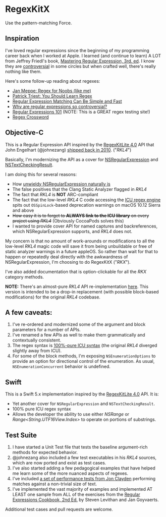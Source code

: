 # RegexKitX

Use the pattern-matching Force.

## Inspiration

I've loved regular expressions since the beginning of my programming career back when I worked at Apple. I learned (and continue to learn) A LOT from Jeffrey Friedl's book, [Mastering Regular Expression, 3rd. ed](http://shop.oreilly.com/product/9780596528126.do). I know they are [controversial](https://blog.codinghorror.com/regex-use-vs-regex-abuse/) in some circles but when crafted well, there's really nothing like them.

Here's some follow-up reading about regexes:

- [Jan Meppe: Regex for Noobs (like me)](https://www.janmeppe.com/blog/regex-for-noobs/)
- [Patrick Triest: You Should Learn Regex](https://blog.patricktriest.com/you-should-learn-regex/)
- [Regular Expression Matching Can Be Simple and Fast](https://swtch.com/~rsc/regexp/regexp1.html)
- [Why are regular expressions so controversial?](https://stackoverflow.com/q/764247)
- [Regular Expressions 101](https://regex101.com) (NOTE: This is a GREAT regex testing site!)
- [Regex Crossword](https://regexcrossword.com)

## Objective-C

This is a Regular Expression API inspired by the [RegexKitLite 4.0](http://regexkit.sourceforge.net/#RegexKitLite) API that John Engelhart (@johnezang) [shipped back in 2010](http://regexkit.sourceforge.net/RegexKitLite/index.html#ReleaseInformation_40). ("*RKL4*")

Basically, I'm modernizing the API as a cover for [NSRegularExpression](https://developer.apple.com/documentation/foundation/nsregularexpression) and [NSTextCheckingResult](https://developer.apple.com/documentation/foundation/nstextcheckingresult).

I am doing this for several reasons:

- How [unwieldy NSRegularExpression naturally is](https://web.archive.org/web/20180102233205/http://nshipster.com/nsregularexpression/) 
- The false positives that the Clang Static Analyzer flagged in *RKL4*
- The fact that *RKL4* is **NOT** ARC-compliant
- The fact that the low-level *RKL4* C code accessing the [ICU regex engine](http://userguide.icu-project.org/strings/regexp) spits out `OSSpinLock`-based deprecation warnings on macOS 10.12 Sierra and above
- ~~How easy it is to forget to **ALWAYS link to the ICU library** on every project using *RKL4*~~ (Obviously CocoaPods solves this)
- I wanted to provide cover API for named captures and backreferences, which NSRegularExpression supports, and *RKL4* does not.

My concern is that no amount of work-arounds or modifications to all the low-level *RKL4* magic code will save it from being unbuildable or free of static analyzer warnings in a future appleOS. So rather than wait for that to happen or repeatedly deal directly with the awkwardness of NSRegularExpression, I'm choosing to do RegexKitX ("*RKX*").

I've also added documentation that is option-clickable for all the *RKX* category methods.

**NOTE:** There's an almost-pure *RKL4* API re-implementation [here](https://github.com/samkrishna/RegexKitX/releases/tag/5.0). This version is intended to be a drop-in replacement (with possible block-based modifications) for the original  *RKL4* codebase.

## A few caveats:

1. I've re-ordered and modernized some of the argument and block parameters for a number of APIs.
1. I've renamed a few APIs as well to make them grammatically and contextually consistent.
1. The regex syntax is [100%-pure ICU syntax](http://userguide.icu-project.org/strings/regexp) (the original *RKL4* diverged slightly away from ICU).
1. For some of the block methods, I'm exposing `NSEnumerationOptions` to provide an option for directional control of the enumeration. As usual, `NSEnumerationConcurrent` behavior is undefined.

## Swift

This is a Swift 5.x implementation inspired by the [RegexKitLite 4.0](http://regexkit.sourceforge.net/#RegexKitLite) API. It is:

- Yet another cover for `NSRegularExpression` and `NSTextCheckingResult`.
- 100% pure ICU regex syntax
- Allows the developer the ability to use either *NSRange* or *Range<String.UTF16View.Index>* to operate on portions of substrings.

## Test Suite

1. I have started a Unit Test file that tests the baseline argument-rich methods for expected behavior.
1. @johnezang also included a few test executables in his *RKL4* sources, which are now ported and exist as test cases.
1. I've also started adding a few pedagogical examples that have helped me learn some of the more nuanced aspects of regexes.
1. I've included [a set of performance tests from Jon Clayden](https://rpubs.com/jonclayden/regex-performance) performing matches against a non-trivial size of text.
1. I've implemented the vast majority of examples and implemented AT LEAST one sample from ALL of the exercises from the [Regular Expressions Cookbook, 2nd Ed.](http://www.regular-expressions-cookbook.com) by Steven Levithan and Jan Goyvaerts.

Additional test cases and pull requests are welcome.
